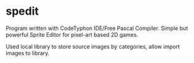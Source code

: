 # spedit

Program written with CodeTyphon IDE/Free Pascal Compiler.
Simple but powerful Sprite Editor for pixel-art based 2D games.


Used local library to store source images by categories, allow import images to library.
